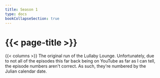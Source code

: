 ```yaml
---
title: Season 1
type: docs
bookCollapseSection: true
---
```


# {{< page-title >}}

{{< columns >}}
The original run of the Lullaby Lounge.  Unfortunately, due to not all of the episodes this far back being on YouTube as far as I can tell, the episode numbers aren't correct.  As such, they're numbered by the Julian calendar date.
